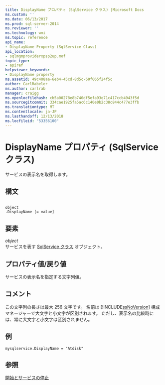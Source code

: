 ```yaml
---
title: DisplayName プロパティ (SqlService クラス) |Microsoft Docs
ms.custom: ''
ms.date: 06/13/2017
ms.prod: sql-server-2014
ms.reviewer: ''
ms.technology: wmi
ms.topic: reference
api_name:
- DisplayName Property (SqlService Class)
api_location:
- sqlmgmproviderxpsp2up.mof
topic_type:
- apiref
helpviewer_keywords:
- DisplayName property
ms.assetid: 49c408aa-6eb4-45cd-8d5c-60f065f24f5c
author: CarlRabeler
ms.author: carlrab
manager: craigg
ms.openlocfilehash: cb5a00278e8b740df5efa93e71c417ccb4943f5d
ms.sourcegitcommit: 334cae1925fa5ac6c140e0b2c38c844c477e3ffb
ms.translationtype: MT
ms.contentlocale: ja-JP
ms.lasthandoff: 12/13/2018
ms.locfileid: "53356100"
---
```

# <a name="displayname-property-sqlservice-class"></a>DisplayName プロパティ (SqlService クラス)
  サービスの表示名を取得します。  
  
## <a name="syntax"></a>構文  
  
```  
  
object  
.DisplayName [= value]  
```  
  
## <a name="parts"></a>要素  
 *object*  
 サービスを表す [SqlService クラス](sqlservice-class.md) オブジェクト。  
  
## <a name="property-valuereturn-value"></a>プロパティ値/戻り値  
 サービスの表示名を指定する文字列値。  
  
## <a name="remarks"></a>コメント  
 この文字列の長さは最大 256 文字です。 名前は [!INCLUDE[ssNoVersion](../../../includes/ssnoversion-md.md)] 構成マネージャーで大文字と小文字が区別されます。 ただし、表示名の比較時には、常に大文字と小文字は区別されません。  
  
## <a name="example"></a>例  
  
```  
mysqlservice.DisplayName = "Atdisk"  
```  
  
## <a name="see-also"></a>参照  
 [開始とサービスの停止](https://technet.microsoft.com/library/ms174886\(v=sql.105\).aspx)  
  
  

